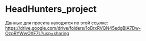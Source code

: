 # HeadHunters_project

Данные для проекта находятся по этой ссылке: https://drive.google.com/drive/folders/1oBrxRVQN45edgBlA7Dw-OzpRYWwOXF7L?usp=sharing
